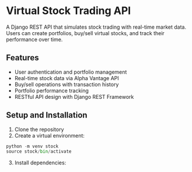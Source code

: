 # Virtual Stock Trading API

A Django REST API that simulates stock trading with real-time market data. Users can create portfolios, buy/sell virtual stocks, and track their performance over time.

## Features

- User authentication and portfolio management
- Real-time stock data via Alpha Vantage API
- Buy/sell operations with transaction history
- Portfolio performance tracking
- RESTful API design with Django REST Framework

## Setup and Installation

1. Clone the repository
2. Create a virtual environment:

```python
python -m venv stock 
source stock/bin/activate
```
3. Install dependencies:
